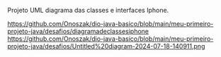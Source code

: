 Projeto UML diagrama das classes e interfaces Iphone.

https://github.com/Onoszak/dio-java-basico/blob/main/meu-primeiro-projeto-java/desafios/diagramadeclassesiphone
https://github.com/Onoszak/dio-java-basico/blob/main/meu-primeiro-projeto-java/desafios/Untitled%20diagram-2024-07-18-140911.png
